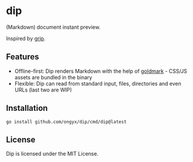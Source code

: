 # dip

(Markdown) document instant preview.

Inspired by [grip].

## Features

* Offline-first: Dip renders Markdown with the help of [goldmark] - CSS/JS assets are bundled in the binary
* Flexible: Dip can read from standard input, files, directories and even URLs (last two are WIP)

## Installation

```
go install github.com/ongyx/dip/cmd/dip@latest
```

## License

Dip is licensed under the MIT License.

[grip]: https://github.com/joeyespo/grip
[goldmark]: https://github.com/yuin/goldmark
